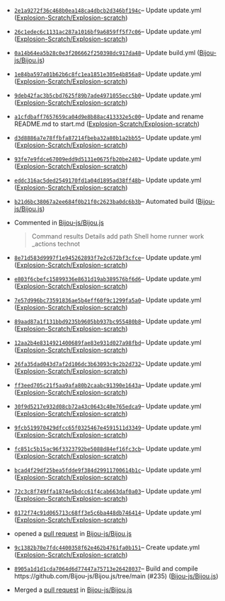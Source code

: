 <ul>
<li><p><a href="https://github.com/Explosion-Scratch/Explosion-scratch/commit/2e1a9272f36c468b0ea148ca4dbcb2d346bf194c"><code>2e1a9272f36c468b0ea148ca4dbcb2d346bf194c</code></a>– Update update.yml (<a href="https://github.com/Explosion-Scratch/Explosion-scratch">Explosion-Scratch/Explosion-scratch</a>)</p></li>
<li><p><a href="https://github.com/Explosion-Scratch/Explosion-scratch/commit/26c1edec6c1131ac287a1016bf9a6859ff5f7c06"><code>26c1edec6c1131ac287a1016bf9a6859ff5f7c06</code></a>– Update update.yml (<a href="https://github.com/Explosion-Scratch/Explosion-scratch">Explosion-Scratch/Explosion-scratch</a>)</p></li>
<li><p><a href="https://github.com/Bijou-js/Bijou.js/commit/0a14b64ea5b28c0e3f206662f250398dc917da48"><code>0a14b64ea5b28c0e3f206662f250398dc917da48</code></a>– Update build.yml (<a href="https://github.com/Bijou-js/Bijou.js">Bijou-js/Bijou.js</a>)</p></li>
<li><p><a href="https://github.com/Explosion-Scratch/Explosion-scratch/commit/1e84ba597a01b62b6c8fc1ea1851e305e4b856a8"><code>1e84ba597a01b62b6c8fc1ea1851e305e4b856a8</code></a>– Update update.yml (<a href="https://github.com/Explosion-Scratch/Explosion-scratch">Explosion-Scratch/Explosion-scratch</a>)</p></li>
<li><p><a href="https://github.com/Explosion-Scratch/Explosion-scratch/commit/9deb42fac3b5cbd7625f89b7ade4971055ecc5b0"><code>9deb42fac3b5cbd7625f89b7ade4971055ecc5b0</code></a>– Update update.yml (<a href="https://github.com/Explosion-Scratch/Explosion-scratch">Explosion-Scratch/Explosion-scratch</a>)</p></li>
<li><p><a href="https://github.com/Explosion-Scratch/Explosion-scratch/commit/a1cfdbaff7657659ca04d9e8b88ac413332e5c00"><code>a1cfdbaff7657659ca04d9e8b88ac413332e5c00</code></a>– Update and rename README.md to start.md (<a href="https://github.com/Explosion-Scratch/Explosion-scratch">Explosion-Scratch/Explosion-scratch</a>)</p></li>
<li><p><a href="https://github.com/Explosion-Scratch/Explosion-scratch/commit/d3d8886a7e78ffbfa87214fbeba32a80b1a2bb55"><code>d3d8886a7e78ffbfa87214fbeba32a80b1a2bb55</code></a>– Update update.yml (<a href="https://github.com/Explosion-Scratch/Explosion-scratch">Explosion-Scratch/Explosion-scratch</a>)</p></li>
<li><p><a href="https://github.com/Explosion-Scratch/Explosion-scratch/commit/93fe7e9fdce67009edd9d5131e0675fb20be2403"><code>93fe7e9fdce67009edd9d5131e0675fb20be2403</code></a>– Update update.yml (<a href="https://github.com/Explosion-Scratch/Explosion-scratch">Explosion-Scratch/Explosion-scratch</a>)</p></li>
<li><p><a href="https://github.com/Explosion-Scratch/Explosion-scratch/commit/eddc316ac5ded2549170fd1a04d1895ad38ff48b"><code>eddc316ac5ded2549170fd1a04d1895ad38ff48b</code></a>– Update update.yml (<a href="https://github.com/Explosion-Scratch/Explosion-scratch">Explosion-Scratch/Explosion-scratch</a>)</p></li>
<li><p><a href="https://github.com/Bijou-js/Bijou.js/commit/b21d6bc38067a2ee684f0b21f0c2623ba0dc6b3b"><code>b21d6bc38067a2ee684f0b21f0c2623ba0dc6b3b</code></a>– Automated build (<a href="https://github.com/Bijou-js/Bijou.js">Bijou-js/Bijou.js</a>)</p></li>
<li><p>Commented in <a href="https://github.com/Bijou-js/Bijou.js/pull/236#issuecomment-824850704">Bijou-js/Bijou.js</a><blockquote> Command results Details add path Shell home runner work _actions technot </blockquote></p></li>
<li><p><a href="https://github.com/Explosion-Scratch/Explosion-scratch/commit/8e71d583d9997f1e945262893f7e2c672bf3cfce"><code>8e71d583d9997f1e945262893f7e2c672bf3cfce</code></a>– Update update.yml (<a href="https://github.com/Explosion-Scratch/Explosion-scratch">Explosion-Scratch/Explosion-scratch</a>)</p></li>
<li><p><a href="https://github.com/Explosion-Scratch/Explosion-scratch/commit/e803f6cbefc15899336e8631d19ab389576bf6d6"><code>e803f6cbefc15899336e8631d19ab389576bf6d6</code></a>– Update update.yml (<a href="https://github.com/Explosion-Scratch/Explosion-scratch">Explosion-Scratch/Explosion-scratch</a>)</p></li>
<li><p><a href="https://github.com/Explosion-Scratch/Explosion-scratch/commit/7e57d996bc73591836ae5b4eff60f9c1299fa5a0"><code>7e57d996bc73591836ae5b4eff60f9c1299fa5a0</code></a>– Update update.yml (<a href="https://github.com/Explosion-Scratch/Explosion-scratch">Explosion-Scratch/Explosion-scratch</a>)</p></li>
<li><p><a href="https://github.com/Explosion-Scratch/Explosion-scratch/commit/89aad87a1f131bbd9235b9605bb937bc955480b8"><code>89aad87a1f131bbd9235b9605bb937bc955480b8</code></a>– Update update.yml (<a href="https://github.com/Explosion-Scratch/Explosion-scratch">Explosion-Scratch/Explosion-scratch</a>)</p></li>
<li><p><a href="https://github.com/Explosion-Scratch/Explosion-scratch/commit/12aa2b4e8314921400689fae83e931d027a98fbd"><code>12aa2b4e8314921400689fae83e931d027a98fbd</code></a>– Update update.yml (<a href="https://github.com/Explosion-Scratch/Explosion-scratch">Explosion-Scratch/Explosion-scratch</a>)</p></li>
<li><p><a href="https://github.com/Explosion-Scratch/Explosion-scratch/commit/26fa35dad043d7af2d106dc3b63093c9c2b2d732"><code>26fa35dad043d7af2d106dc3b63093c9c2b2d732</code></a>– Update update.yml (<a href="https://github.com/Explosion-Scratch/Explosion-scratch">Explosion-Scratch/Explosion-scratch</a>)</p></li>
<li><p><a href="https://github.com/Explosion-Scratch/Explosion-scratch/commit/ff3eed705c21f5aa9afa80b2caabc91390e1643a"><code>ff3eed705c21f5aa9afa80b2caabc91390e1643a</code></a>– Update update.yml (<a href="https://github.com/Explosion-Scratch/Explosion-scratch">Explosion-Scratch/Explosion-scratch</a>)</p></li>
<li><p><a href="https://github.com/Explosion-Scratch/Explosion-scratch/commit/30f9d5217e932d08cb72a43c0643c40e765edca9"><code>30f9d5217e932d08cb72a43c0643c40e765edca9</code></a>– Update update.yml (<a href="https://github.com/Explosion-Scratch/Explosion-scratch">Explosion-Scratch/Explosion-scratch</a>)</p></li>
<li><p><a href="https://github.com/Explosion-Scratch/Explosion-scratch/commit/9fcb519970429dfcc65f0325467e4591511d3349"><code>9fcb519970429dfcc65f0325467e4591511d3349</code></a>– Update update.yml (<a href="https://github.com/Explosion-Scratch/Explosion-scratch">Explosion-Scratch/Explosion-scratch</a>)</p></li>
<li><p><a href="https://github.com/Explosion-Scratch/Explosion-scratch/commit/fc851c5b15ac96f3323792be5088d84ef16fc3cb"><code>fc851c5b15ac96f3323792be5088d84ef16fc3cb</code></a>– Update update.yml (<a href="https://github.com/Explosion-Scratch/Explosion-scratch">Explosion-Scratch/Explosion-scratch</a>)</p></li>
<li><p><a href="https://github.com/Explosion-Scratch/Explosion-scratch/commit/bcad4f29df25bea5fdde9f384d29911700614b1c"><code>bcad4f29df25bea5fdde9f384d29911700614b1c</code></a>– Update update.yml (<a href="https://github.com/Explosion-Scratch/Explosion-scratch">Explosion-Scratch/Explosion-scratch</a>)</p></li>
<li><p><a href="https://github.com/Explosion-Scratch/Explosion-scratch/commit/72c3c8f749ffa1874e5bdcc61f4cab663daf0a03"><code>72c3c8f749ffa1874e5bdcc61f4cab663daf0a03</code></a>– Update update.yml (<a href="https://github.com/Explosion-Scratch/Explosion-scratch">Explosion-Scratch/Explosion-scratch</a>)</p></li>
<li><p><a href="https://github.com/Explosion-Scratch/Explosion-scratch/commit/0172f74c91d065713c68ff3e5c6ba448db746414"><code>0172f74c91d065713c68ff3e5c6ba448db746414</code></a>– Update update.yml (<a href="https://github.com/Explosion-Scratch/Explosion-scratch">Explosion-Scratch/Explosion-scratch</a>)</p></li>
<li><p>opened a <a href="https://github.com/Bijou-js/Bijou.js/pull/236">pull request</a> in <a href="https://github.com/Bijou-js/Bijou.js">Bijou-js/Bijou.js</a></p></li>
<li><p><a href="https://github.com/Explosion-Scratch/Explosion-scratch/commit/9c1382b70e7fdc4400358f62e462b4761fa0b151"><code>9c1382b70e7fdc4400358f62e462b4761fa0b151</code></a>– Create update.yml (<a href="https://github.com/Explosion-Scratch/Explosion-scratch">Explosion-Scratch/Explosion-scratch</a>)</p></li>
<li><p><a href="https://github.com/Bijou-js/Bijou.js/commit/8905a1d1d1cda7064d6d77447a75713e26428037"><code>8905a1d1d1cda7064d6d77447a75713e26428037</code></a>– Build and compile https://github.com/Bijou-js/Bijou.js/tree/main (#235) (<a href="https://github.com/Bijou-js/Bijou.js">Bijou-js/Bijou.js</a>)</p></li>
<li><p>Merged a <a href="https://github.com/Bijou-js/Bijou.js/pull/235">pull request</a> in <a href="https://github.com/Bijou-js/Bijou.js">Bijou-js/Bijou.js</a></p></li>
</ul>